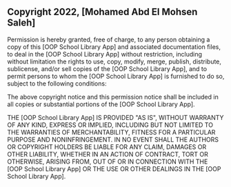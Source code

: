 ## Copyright 2022, [Mohamed Abd El Mohsen Saleh]



Permission is hereby granted, free of charge, to any person obtaining a copy of this [OOP School Library App] and associated documentation files, to deal in the [OOP School Library App] without restriction, including without limitation the rights to use, copy, modify, merge, publish, distribute, sublicense, and/or sell copies of the [OOP School Library App], and to permit persons to whom the [OOP School Library App] is furnished to do so, subject to the following conditions:

The above copyright notice and this permission notice shall be included in all copies or substantial portions of the [OOP School Library App].

THE [OOP School Library App] IS PROVIDED "AS IS", WITHOUT WARRANTY OF ANY KIND, EXPRESS OR IMPLIED, INCLUDING BUT NOT LIMITED TO THE WARRANTIES OF MERCHANTABILITY, FITNESS FOR A PARTICULAR PURPOSE AND NONINFRINGEMENT. IN NO EVENT SHALL THE AUTHORS OR COPYRIGHT HOLDERS BE LIABLE FOR ANY CLAIM, DAMAGES OR OTHER LIABILITY, WHETHER IN AN ACTION OF CONTRACT, TORT OR OTHERWISE, ARISING FROM, OUT OF OR IN CONNECTION WITH THE [OOP School Library App] OR THE USE OR OTHER DEALINGS IN THE [OOP School Library App].
